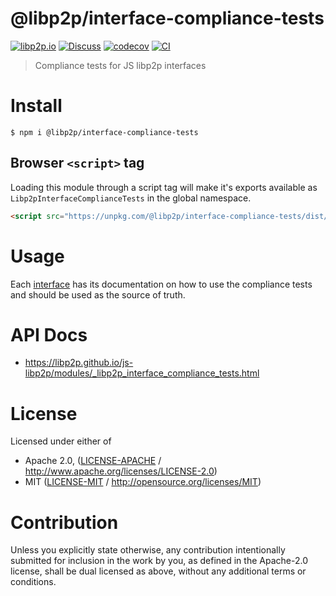 # @libp2p/interface-compliance-tests

[![libp2p.io](https://img.shields.io/badge/project-libp2p-yellow.svg?style=flat-square)](http://libp2p.io/)
[![Discuss](https://img.shields.io/discourse/https/discuss.libp2p.io/posts.svg?style=flat-square)](https://discuss.libp2p.io)
[![codecov](https://img.shields.io/codecov/c/github/libp2p/js-libp2p.svg?style=flat-square)](https://codecov.io/gh/libp2p/js-libp2p)
[![CI](https://img.shields.io/github/actions/workflow/status/libp2p/js-libp2p/main.yml?branch=main\&style=flat-square)](https://github.com/libp2p/js-libp2p/actions/workflows/main.yml?query=branch%3Amain)

> Compliance tests for JS libp2p interfaces

# Install

```console
$ npm i @libp2p/interface-compliance-tests
```

## Browser `<script>` tag

Loading this module through a script tag will make it's exports available as `Libp2pInterfaceComplianceTests` in the global namespace.

```html
<script src="https://unpkg.com/@libp2p/interface-compliance-tests/dist/index.min.js"></script>
```

# Usage

Each [interface](https://npmjs.org/packages/@libp2p/interfaces) has its documentation on how to use the compliance tests and should be used as the source of truth.

# API Docs

- <https://libp2p.github.io/js-libp2p/modules/_libp2p_interface_compliance_tests.html>

# License

Licensed under either of

- Apache 2.0, ([LICENSE-APACHE](LICENSE-APACHE) / <http://www.apache.org/licenses/LICENSE-2.0>)
- MIT ([LICENSE-MIT](LICENSE-MIT) / <http://opensource.org/licenses/MIT>)

# Contribution

Unless you explicitly state otherwise, any contribution intentionally submitted for inclusion in the work by you, as defined in the Apache-2.0 license, shall be dual licensed as above, without any additional terms or conditions.
